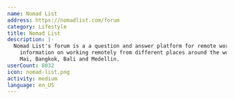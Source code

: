 ```yaml
---
name: Nomad List
address: https://nomadlist.com/forum
category: Lifestyle
title: Nomad List
description: |-
  Nomad List's forum is a a question and answer platform for remote workers to exchange
    information on working remotely from different places around the world such as Chiang
    Mai, Bangkok, Bali and Medellin.
userCount: 8032
icon: nomad-list.png
activity: medium
language: en_US
---
```

